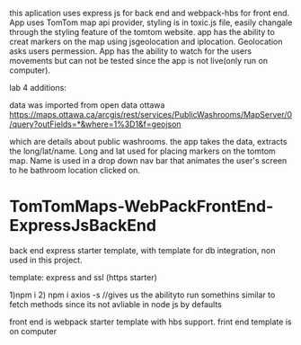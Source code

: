 
this aplication uses express js for back end and webpack-hbs for front end.
App uses TomTom map api provider, styling is in toxic.js file, easily changale through the styling feature of the tomtom website.
app has the ability to creat markers on the map using jsgeolocation and iplocation. Geolocation asks users permession.
App has the ability to watch for the users movements but can not be tested since the app is not live(only run on computer).

lab 4 additions:

data was imported from open data ottawa
https://maps.ottawa.ca/arcgis/rest/services/PublicWashrooms/MapServer/0/query?outFields=*&where=1%3D1&f=geojson

which are details about public washrooms.
the app takes the data, extracts the long/lat/name. Long and lat used for placing markers on the tomtom map.
Name is used in a drop down nav bar that animates the user's screen to he bathroom location clicked on.




# TomTomMaps-WebPackFrontEnd-ExpressJsBackEnd

back end express starter template, with template for db integration, non used in this project.


template: express and ssl (https starter)

1)npm i
2) npm i axios -s   //gives us the abilityto run somethins similar to fetch methods since its not avliable in node js by defaults


front end is webpack starter template with hbs support. frint end template is on computer


